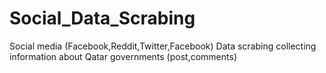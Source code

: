 # Social_Data_Scrabing
Social media (Facebook,Reddit,Twitter,Facebook) Data scrabing collecting information about Qatar governments (post,comments) 
